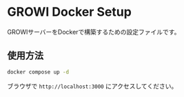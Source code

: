 # GROWI Docker Setup

GROWIサーバーをDockerで構築するための設定ファイルです。

## 使用方法

```bash
docker compose up -d
```

ブラウザで `http://localhost:3000` にアクセスしてください。